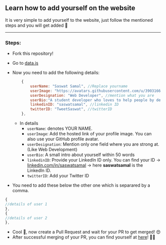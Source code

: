 ## Learn how to add yourself on the website

It is very simple to add yourself to the website, just follow the mentioned steps and you will get added 🤩

<hr>

### Steps:
- Fork this repository!
- Go to [data.js](https://github.com/saswatsamal/coFind/blob/main/js/data.js)
- Now you need to add the following details:

  ```javascript
      {
          userName: "Saswat Samal", //Replace yourname
          userImage: "https://avatars.githubusercontent.com/u/39031660?v=4", //add your profile image
          userDesignation: "Web Developer", //mention what you are
          userBio:"A student developer who loves to help people by developing products.", //a short bio on yourself
          linkedinID: "saswatsamal", //linkedin ID
          twitterID: "TweetSaswat", //twitterID
      },
  ```
  
    - In details
      - `userName`: denotes YOUR NAME.
      - `userImage`: Add the hosted link of your profile image. You can also use your GitHub profile avatar.
      - `userDesignation`: Mention only one field where you are strong at. (Like Web Development)
      - `userBio`: A small intro about yourself within 50 words
      - `linkedinID`: Provide your LinkedIn ID only. You can find your ID -> [linkedin.com/in/saswatsamal](https://linkedin.com/in/saswatsamal) -> here **saswatsamal** is the LinkedIn ID.
      - `twitterID`: Add your Twitter ID

- You need to add these below the other one which is separared by a comma. 
```javascript
{
//details of user 1
},
{
//details of user 2
},
```

- Cool 🎉, now create a Pull Request and wait for your PR to get merged! 😍
- After successful merging of your PR, you can find yourself at [here](https://co-find.netlify.app/meet.html)! 🤩🚀
